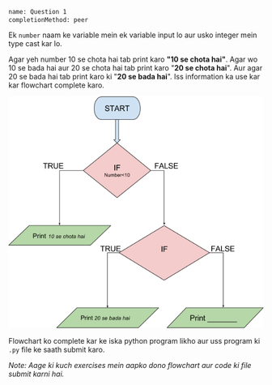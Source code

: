 ```ngMeta
name: Question 1
completionMethod: peer
```

Ek `number` naam ke variable mein ek variable input lo aur usko integer mein type cast kar lo.

Agar yeh number 10 se chota hai tab print karo **"10 se chota hai"**. Agar wo 10 se bada hai aur 20 se chota hai tab print karo "**20 se chota hai**". Aur agar 20 se bada hai tab print karo ki "**20 se bada hai**". Iss information ka use kar kar flowchart complete karo.

![flowchart-question-1](assets/8.1-question1-image1.png)

Flowchart ko complete kar ke iska python program likho aur uss program ki `.py` file ke saath submit karo.

*Note: Aage ki kuch exercises mein aapko dono flowchart aur code ki file submit karni hai.*